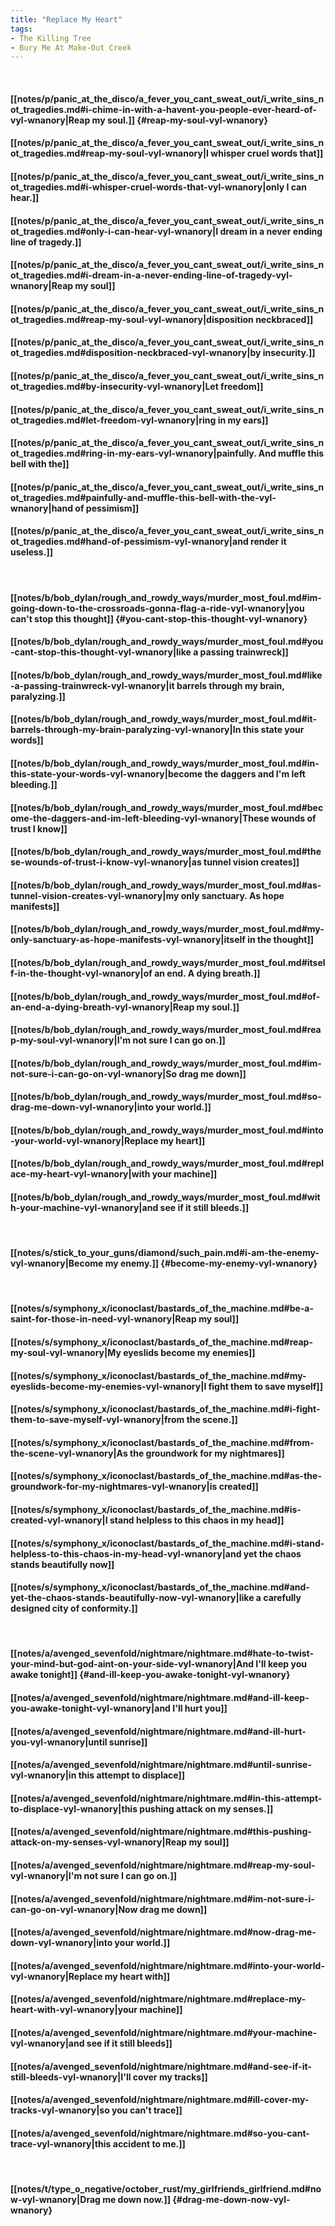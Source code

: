 ```yaml
---
title: "Replace My Heart"
tags:
- The Killing Tree
- Bury Me At Make-Out Creek
---
```

&nbsp;
#### [[notes/p/panic_at_the_disco/a_fever_you_cant_sweat_out/i_write_sins_not_tragedies.md#i-chime-in-with-a-havent-you-people-ever-heard-of-vyl-wnanory|Reap my soul.]] {#reap-my-soul-vyl-wnanory}
#### [[notes/p/panic_at_the_disco/a_fever_you_cant_sweat_out/i_write_sins_not_tragedies.md#reap-my-soul-vyl-wnanory|I whisper cruel words that]]
#### [[notes/p/panic_at_the_disco/a_fever_you_cant_sweat_out/i_write_sins_not_tragedies.md#i-whisper-cruel-words-that-vyl-wnanory|only I can hear.]]
#### [[notes/p/panic_at_the_disco/a_fever_you_cant_sweat_out/i_write_sins_not_tragedies.md#only-i-can-hear-vyl-wnanory|I dream in a never ending line of tragedy.]]
#### [[notes/p/panic_at_the_disco/a_fever_you_cant_sweat_out/i_write_sins_not_tragedies.md#i-dream-in-a-never-ending-line-of-tragedy-vyl-wnanory|Reap my soul]]
#### [[notes/p/panic_at_the_disco/a_fever_you_cant_sweat_out/i_write_sins_not_tragedies.md#reap-my-soul-vyl-wnanory|disposition neckbraced]]
#### [[notes/p/panic_at_the_disco/a_fever_you_cant_sweat_out/i_write_sins_not_tragedies.md#disposition-neckbraced-vyl-wnanory|by insecurity.]]
#### [[notes/p/panic_at_the_disco/a_fever_you_cant_sweat_out/i_write_sins_not_tragedies.md#by-insecurity-vyl-wnanory|Let freedom]]
#### [[notes/p/panic_at_the_disco/a_fever_you_cant_sweat_out/i_write_sins_not_tragedies.md#let-freedom-vyl-wnanory|ring in my ears]]
#### [[notes/p/panic_at_the_disco/a_fever_you_cant_sweat_out/i_write_sins_not_tragedies.md#ring-in-my-ears-vyl-wnanory|painfully. And muffle this bell with the]]
#### [[notes/p/panic_at_the_disco/a_fever_you_cant_sweat_out/i_write_sins_not_tragedies.md#painfully-and-muffle-this-bell-with-the-vyl-wnanory|hand of pessimism]]
#### [[notes/p/panic_at_the_disco/a_fever_you_cant_sweat_out/i_write_sins_not_tragedies.md#hand-of-pessimism-vyl-wnanory|and render it useless.]]
&nbsp;
#### [[notes/b/bob_dylan/rough_and_rowdy_ways/murder_most_foul.md#im-going-down-to-the-crossroads-gonna-flag-a-ride-vyl-wnanory|you can't stop this thought]] {#you-cant-stop-this-thought-vyl-wnanory}
#### [[notes/b/bob_dylan/rough_and_rowdy_ways/murder_most_foul.md#you-cant-stop-this-thought-vyl-wnanory|like a passing trainwreck]]
#### [[notes/b/bob_dylan/rough_and_rowdy_ways/murder_most_foul.md#like-a-passing-trainwreck-vyl-wnanory|it barrels through my brain, paralyzing.]]
#### [[notes/b/bob_dylan/rough_and_rowdy_ways/murder_most_foul.md#it-barrels-through-my-brain-paralyzing-vyl-wnanory|In this state your words]]
#### [[notes/b/bob_dylan/rough_and_rowdy_ways/murder_most_foul.md#in-this-state-your-words-vyl-wnanory|become the daggers and I'm left bleeding.]]
#### [[notes/b/bob_dylan/rough_and_rowdy_ways/murder_most_foul.md#become-the-daggers-and-im-left-bleeding-vyl-wnanory|These wounds of trust I know]]
#### [[notes/b/bob_dylan/rough_and_rowdy_ways/murder_most_foul.md#these-wounds-of-trust-i-know-vyl-wnanory|as tunnel vision creates]]
#### [[notes/b/bob_dylan/rough_and_rowdy_ways/murder_most_foul.md#as-tunnel-vision-creates-vyl-wnanory|my only sanctuary. As hope manifests]]
#### [[notes/b/bob_dylan/rough_and_rowdy_ways/murder_most_foul.md#my-only-sanctuary-as-hope-manifests-vyl-wnanory|itself in the thought]]
#### [[notes/b/bob_dylan/rough_and_rowdy_ways/murder_most_foul.md#itself-in-the-thought-vyl-wnanory|of an end. A dying breath.]]
#### [[notes/b/bob_dylan/rough_and_rowdy_ways/murder_most_foul.md#of-an-end-a-dying-breath-vyl-wnanory|Reap my soul.]]
#### [[notes/b/bob_dylan/rough_and_rowdy_ways/murder_most_foul.md#reap-my-soul-vyl-wnanory|I'm not sure I can go on.]]
#### [[notes/b/bob_dylan/rough_and_rowdy_ways/murder_most_foul.md#im-not-sure-i-can-go-on-vyl-wnanory|So drag me down]]
#### [[notes/b/bob_dylan/rough_and_rowdy_ways/murder_most_foul.md#so-drag-me-down-vyl-wnanory|into your world.]]
#### [[notes/b/bob_dylan/rough_and_rowdy_ways/murder_most_foul.md#into-your-world-vyl-wnanory|Replace my heart]]
#### [[notes/b/bob_dylan/rough_and_rowdy_ways/murder_most_foul.md#replace-my-heart-vyl-wnanory|with your machine]]
#### [[notes/b/bob_dylan/rough_and_rowdy_ways/murder_most_foul.md#with-your-machine-vyl-wnanory|and see if it still bleeds.]]
&nbsp;
#### [[notes/s/stick_to_your_guns/diamond/such_pain.md#i-am-the-enemy-vyl-wnanory|Become my enemy.]] {#become-my-enemy-vyl-wnanory}
&nbsp;
#### [[notes/s/symphony_x/iconoclast/bastards_of_the_machine.md#be-a-saint-for-those-in-need-vyl-wnanory|Reap my soul]]
#### [[notes/s/symphony_x/iconoclast/bastards_of_the_machine.md#reap-my-soul-vyl-wnanory|My eyeslids become my enemies]]
#### [[notes/s/symphony_x/iconoclast/bastards_of_the_machine.md#my-eyeslids-become-my-enemies-vyl-wnanory|I fight them to save myself]]
#### [[notes/s/symphony_x/iconoclast/bastards_of_the_machine.md#i-fight-them-to-save-myself-vyl-wnanory|from the scene.]]
#### [[notes/s/symphony_x/iconoclast/bastards_of_the_machine.md#from-the-scene-vyl-wnanory|As the groundwork for my nightmares]]
#### [[notes/s/symphony_x/iconoclast/bastards_of_the_machine.md#as-the-groundwork-for-my-nightmares-vyl-wnanory|is created]]
#### [[notes/s/symphony_x/iconoclast/bastards_of_the_machine.md#is-created-vyl-wnanory|I stand helpless to this chaos in my head]]
#### [[notes/s/symphony_x/iconoclast/bastards_of_the_machine.md#i-stand-helpless-to-this-chaos-in-my-head-vyl-wnanory|and yet the chaos stands beautifully now]]
#### [[notes/s/symphony_x/iconoclast/bastards_of_the_machine.md#and-yet-the-chaos-stands-beautifully-now-vyl-wnanory|like a carefully designed city of conformity.]]
&nbsp;
#### [[notes/a/avenged_sevenfold/nightmare/nightmare.md#hate-to-twist-your-mind-but-god-aint-on-your-side-vyl-wnanory|And I'll keep you awake tonight]] {#and-ill-keep-you-awake-tonight-vyl-wnanory}
#### [[notes/a/avenged_sevenfold/nightmare/nightmare.md#and-ill-keep-you-awake-tonight-vyl-wnanory|and I'll hurt you]]
#### [[notes/a/avenged_sevenfold/nightmare/nightmare.md#and-ill-hurt-you-vyl-wnanory|until sunrise]]
#### [[notes/a/avenged_sevenfold/nightmare/nightmare.md#until-sunrise-vyl-wnanory|in this attempt to displace]]
#### [[notes/a/avenged_sevenfold/nightmare/nightmare.md#in-this-attempt-to-displace-vyl-wnanory|this pushing attack on my senses.]]
#### [[notes/a/avenged_sevenfold/nightmare/nightmare.md#this-pushing-attack-on-my-senses-vyl-wnanory|Reap my soul]]
#### [[notes/a/avenged_sevenfold/nightmare/nightmare.md#reap-my-soul-vyl-wnanory|I'm not sure I can go on.]]
#### [[notes/a/avenged_sevenfold/nightmare/nightmare.md#im-not-sure-i-can-go-on-vyl-wnanory|Now drag me down]]
#### [[notes/a/avenged_sevenfold/nightmare/nightmare.md#now-drag-me-down-vyl-wnanory|into your world.]]
#### [[notes/a/avenged_sevenfold/nightmare/nightmare.md#into-your-world-vyl-wnanory|Replace my heart with]]
#### [[notes/a/avenged_sevenfold/nightmare/nightmare.md#replace-my-heart-with-vyl-wnanory|your machine]]
#### [[notes/a/avenged_sevenfold/nightmare/nightmare.md#your-machine-vyl-wnanory|and see if it still bleeds]]
#### [[notes/a/avenged_sevenfold/nightmare/nightmare.md#and-see-if-it-still-bleeds-vyl-wnanory|I'll cover my tracks]]
#### [[notes/a/avenged_sevenfold/nightmare/nightmare.md#ill-cover-my-tracks-vyl-wnanory|so you can't trace]]
#### [[notes/a/avenged_sevenfold/nightmare/nightmare.md#so-you-cant-trace-vyl-wnanory|this accident to me.]]
&nbsp;
#### [[notes/t/type_o_negative/october_rust/my_girlfriends_girlfriend.md#now-vyl-wnanory|Drag me down now.]] {#drag-me-down-now-vyl-wnanory}

